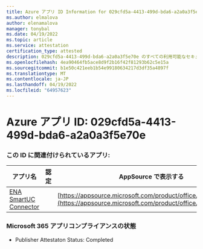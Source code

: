 ```yaml
---
title: Azure アプリ ID Information for 029cfd5a-4413-499d-bda6-a2a0a3f5e70e
ms.author: elmalova
author: elenamalova
manager: tonybal
ms.date: 04/19/2022
ms.topic: article
ms.service: attestation
certification_type: attested
description: 029cfd5a-4413-499d-bda6-a2a0a3f5e70e のすべての利用可能なセキュリティとコンプライアンス情報。
ms.openlocfilehash: 4ea90464fb5ace8d9f2b16f42f81293b62c5e15a
ms.sourcegitcommit: b1e50c421eeb1b54e99180634217d3df35a4897f
ms.translationtype: MT
ms.contentlocale: ja-JP
ms.lasthandoff: 04/19/2022
ms.locfileid: "64957623"
---
```

# <a name="azure-app-id-029cfd5a-4413-499d-bda6-a2a0a3f5e70e"></a>Azure アプリ ID: 029cfd5a-4413-499d-bda6-a2a0a3f5e70e


### <a name="apps-associated-with-this-id"></a>この ID に関連付けられているアプリ:
| **アプリ名** | **認定** | **AppSource で表示する** |
|--------------|---------------|-----------------------|
| [ENA SmartUC Connector](../forward/WA200003354.md) |  | [https://appsource.microsoft.com/product/office/WA200003354](https://appsource.microsoft.com/product/office/WA200003354) |

### <a name="microsoft-365-app-compliance-status"></a>Microsoft 365 アプリコンプライアンスの状態
- Publisher Attestaton Status: Completed
